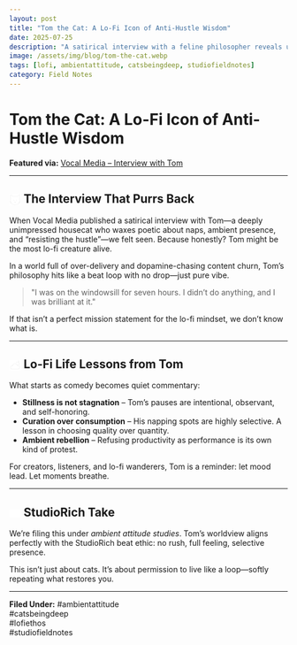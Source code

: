 ```yaml
---
layout: post
title: "Tom the Cat: A Lo-Fi Icon of Anti-Hustle Wisdom"
date: 2025-07-25
description: "A satirical interview with a feline philosopher reveals unexpected truths about lo-fi lifestyle, naps, and resistance to productivity culture."
image: /assets/img/blog/tom-the-cat.webp
tags: [lofi, ambientattitude, catsbeingdeep, studiofieldnotes]
category: Field Notes
---
```


# Tom the Cat: A Lo-Fi Icon of Anti-Hustle Wisdom

**Featured via:** [Vocal Media – Interview with Tom](https://vocal.media/interview/interview-with-tom-yobe70yr5)

---

## <img src="/assets/icons/cat-face.svg" alt="Cat Face" style="width: 1em; vertical-align: middle;" /> The Interview That Purrs Back

When Vocal Media published a satirical interview with Tom—a deeply unimpressed housecat who waxes poetic about naps, ambient presence, and “resisting the hustle”—we felt seen. Because honestly? Tom might be the most lo-fi creature alive.

In a world full of over-delivery and dopamine-chasing content churn, Tom’s philosophy hits like a beat loop with no drop—just pure vibe.

> "I was on the windowsill for seven hours. I didn’t do anything, and I was brilliant at it."

If that isn’t a perfect mission statement for the lo-fi mindset, we don’t know what is.

---

## <img src="/assets/icons/dreamy-clouds.svg" alt="Dreamy Clouds" style="width: 1em; vertical-align: middle;" />  Lo-Fi Life Lessons from Tom

What starts as comedy becomes quiet commentary:

- **Stillness is not stagnation** – Tom’s pauses are intentional, observant, and self-honoring.
- **Curation over consumption** – His napping spots are highly selective. A lesson in choosing quality over quantity.
- **Ambient rebellion** – Refusing productivity as performance is its own kind of protest.

For creators, listeners, and lo-fi wanderers, Tom is a reminder: let mood lead. Let moments breathe.

---

## <img src="/assets/icons/eye.svg" alt="Eye icon" style="width: 1em; vertical-align: middle;" /> StudioRich Take

We’re filing this under *ambient attitude studies*. Tom’s worldview aligns perfectly with the StudioRich beat ethic: no rush, full feeling, selective presence.

This isn’t just about cats. It’s about permission to live like a loop—softly repeating what restores you.

---

**Filed Under:**
#ambientattitude  
#catsbeingdeep  
#lofiethos  
#studiofieldnotes

